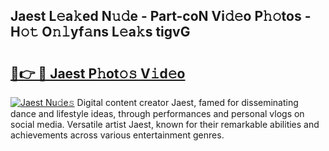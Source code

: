 ## Jaest L𝚎a𝚔ed N𝚞𝚍e - Part-coN Vi𝚍𝚎o P𝚑𝚘tos - H𝚘𝚝 O𝚗𝚕yf𝚊ns L𝚎a𝚔s tigvG

# <h2><a href="http://kf3dlwf.oniu.top/?m=Jaest">🔗👉 🔴 Jaest P𝚑ot𝚘𝚜 V𝚒d𝚎o</a></h2>

[![Jaest Nu𝚍e𝚜](https://i.imgur.com/0qMVB7G.gif)](http://kf3dlwf.oniu.top/?m=Jaest)
Digital content creator Jaest, famed for disseminating dance and lifestyle ideas, through performances and personal vlogs on social media. Versatile artist Jaest, known for their remarkable abilities and achievements across various entertainment genres.  

